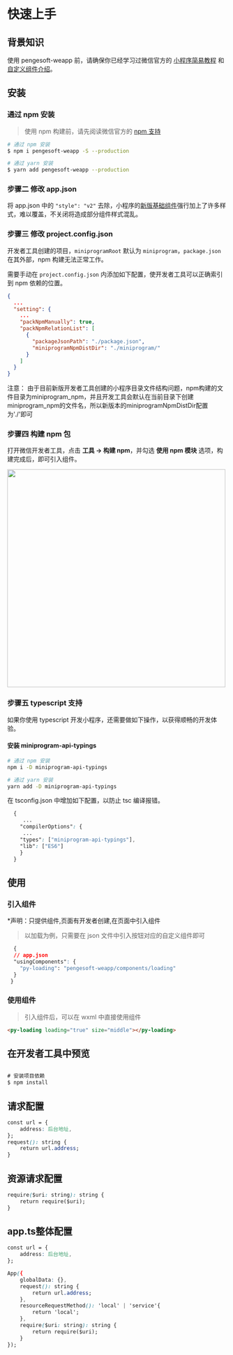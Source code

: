 # 快速上手

## 背景知识

使用 pengesoft-weapp 前，请确保你已经学习过微信官方的 
<a target="_blank" href="https://developers.weixin.qq.com/miniprogram/dev/framework/">小程序简易教程</a> 和 
<a target="_blank" href="https://developers.weixin.qq.com/miniprogram/dev/framework/custom-component/">自定义组件介绍</a>。

## 安装

### 通过 npm 安装

> 使用 npm 构建前，请先阅读微信官方的 [npm 支持](https://developers.weixin.qq.com/miniprogram/dev/devtools/npm.html)

```bash
# 通过 npm 安装
$ npm i pengesoft-weapp -S --production

# 通过 yarn 安装
$ yarn add pengesoft-weapp --production
```
### 步骤二 修改 app.json

将 app.json 中的 `"style": "v2"` 去除，小程序的[新版基础组件](https://developers.weixin.qq.com/miniprogram/dev/reference/configuration/app.html#style)强行加上了许多样式，难以覆盖，不关闭将造成部分组件样式混乱。

### 步骤三 修改 project.config.json
开发者工具创建的项目，`miniprogramRoot` 默认为 `miniprogram`，`package.json` 在其外部，npm 构建无法正常工作。

需要手动在 `project.config.json` 内添加如下配置，使开发者工具可以正确索引到 npm 依赖的位置。

```json
{
  ...
  "setting": {
    ...
    "packNpmManually": true,
    "packNpmRelationList": [
      {
        "packageJsonPath": "./package.json",
        "miniprogramNpmDistDir": "./miniprogram/"
      }
    ]
  }
}
```
注意： 由于目前新版开发者工具创建的小程序目录文件结构问题，npm构建的文件目录为miniprogram_npm，并且开发工具会默认在当前目录下创建miniprogram_npm的文件名，所以新版本的miniprogramNpmDistDir配置为'./'即可

### 步骤四 构建 npm 包

打开微信开发者工具，点击 **工具 -> 构建 npm**，并勾选 **使用 npm 模块** 选项，构建完成后，即可引入组件。

<img style="width: 500px;" src="https://img.yzcdn.cn/public_files/2019/08/15/fa0549210055976cb63798503611ce3d.png" />

### 步骤五 typescript 支持

如果你使用 typescript 开发小程序，还需要做如下操作，以获得顺畅的开发体验。

#### 安装 miniprogram-api-typings

```bash
# 通过 npm 安装
npm i -D miniprogram-api-typings

# 通过 yarn 安装
yarn add -D miniprogram-api-typings
```
在 tsconfig.json 中增加如下配置，以防止 tsc 编译报错。

```css
  {
     ...
    "compilerOptions": {
     ...
    "types": ["miniprogram-api-typings"],
    "lib": ["ES6"]
    }
  }

```


## 使用
### 引入组件

*声明：只提供组件,页面有开发者创建,在页面中引入组件

>以加载为例，只需要在 json 文件中引入按钮对应的自定义组件即可
```css
  {
  // app.json
  "usingComponents": {
    "py-loading": "pengesoft-weapp/components/loading"
  }
 }
```
### 使用组件
> 引入组件后，可以在 wxml 中直接使用组件
```html
<py-loading loading="true" size="middle"></py-loading>
```

## 在开发者工具中预览
```css

# 安装项目依赖
$ npm install

```

## 请求配置
````css
const url = {
    address: 后台地址,
};
request(): string {
    return url.address;
}
````

## 资源请求配置
````css
require($uri: string): string {
    return require($uri);
}
````

## app.ts整体配置
````css
const url = {
    address: 后台地址,
};

App({
    globalData: {},
    request(): string {
        return url.address;
    },
    resourceRequestMethod(): 'local' | 'service'{
        return 'local';
    },
    require($uri: string): string {
        return require($uri);
    }
});
````
